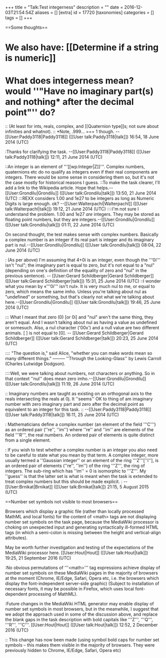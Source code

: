 +++
title = "Talk:Test integerness"
description = ""
date = 2016-12-03T21:54:54Z
aliases = []
[extra]
id = 17720
[taxonomies]
categories = []
tags = []
+++

==Some thoughts==
# We also have: [[Determine if a string is numeric]]
# What does integerness mean? would ''"Have no imaginary part(s) and nothing* after the decimal point"'' do?
:: (At least for ints, reals, complex, and [[Quaternion type]]s; not sure about infinities and whatnot).
:: *Note, .999... === 1 though.
--[[User:Paddy3118|Paddy3118]] ([[User talk:Paddy3118|talk]]) 16:54, 18 June 2014 (UTC)

:Thanks for clarifying the task. --[[User:Paddy3118|Paddy3118]] ([[User talk:Paddy3118|talk]]) 12:11, 21 June 2014 (UTC)

::An integer is an element of '''[[wp:Integer|Z]]'''.  Complex numbers, quaternions etc do no qualify as integers even if their real components are integers.  There would be some sense in considering them so, but it's not the case mostly for historical reasons I guess.
::To make the task clearer, I'll add a link to the Wikipedia article.  Hope that helps.--[[User:Grondilu|Grondilu]] ([[User talk:Grondilu|talk]]) 13:50, 21 June 2014 (UTC)
:::REXX considers 1.00 and 1e27 to be integers as long as Numeric Digits is large enough. ok? --[[User:Walterpachl|Walterpachl]] ([[User talk:Walterpachl|talk]]) 19:12, 21 June 2014 (UTC)
::::I'm not sure I understand the problem.  1.00 and 1e27 *are* integers.  They may be stored as floating point numbers, but they are integers.--[[User:Grondilu|Grondilu]] ([[User talk:Grondilu|talk]]) 01:11, 22 June 2014 (UTC)

On second thought, the test makes sense with complex numbers.  Basically a complex number is an integer if its real part is integer and its imaginary part is nul.--[[User:Grondilu|Grondilu]] ([[User talk:Grondilu|talk]]) 08:04, 22 June 2014 (UTC)

: (As per above) I'm assuming that   4+0i   is an integer, even though the   '''0i'''   isn't "nul";   the imaginary part is equal to zero, but it's not equal to a "nul" (depending on one's definition of the equality of zero and "nul" in the previous sentence). -- [[User:Gerard Schildberger|Gerard Schildberger]] ([[User talk:Gerard Schildberger|talk]]) 15:31, 25 June 2014 (UTC)
::I wonder what you mean by «'''0i''' isn't nul».  It is very much nul to me, or equal to zero, which means the same imho.  Unless you're talking about nul as "undefined" or something, but that's clearly not what we're talking about here.--[[User:Grondilu|Grondilu]] ([[User talk:Grondilu|talk]]) 19:46, 25 June 2014 (UTC)

::: What I meant that zero (0)   [or 0i]   and "nul" aren't the same thing, they aren't equal.   And I wasn't talking about nul as having a value as undefined or somesuch.   Also, a nul character ('00x') and a null value are two different animals.     [ ] is not equal to [0]. -- [[User:Gerard Schildberger|Gerard Schildberger]] ([[User talk:Gerard Schildberger|talk]]) 20:23, 25 June 2014 (UTC)

:::: "The question is," said Alice, "whether you can make words mean so many different things."    ────   ''Through the Looking-Glass'' by Lewis Carroll (Charles Lutwidge Dodgson).

::::Well, we were talking about numbers, not characters or anything.  So in that context ''nul'' does mean zero imho.--[[User:Grondilu|Grondilu]] ([[User talk:Grondilu|talk]]) 11:19, 26 June 2014 (UTC)

:: Imaginary numbers are taught as existing on an orthogonal axis to the reals intersecting the reals at 0j. It ''seems'' OK to thing of am imaginary number with zero imaginary part and zero after the decimal point as equivalent to an integer for this task.
:: --[[User:Paddy3118|Paddy3118]] ([[User talk:Paddy3118|talk]]) 16:11, 25 June 2014 (UTC)

: Mathematicians define a complex number (an element of the field '''C''') as an ordered pair (''re'', ''im'') where ''re'' and ''im'' are elements of the field '''R''', the real numbers.  An ordered pair of elements is quite distinct from a single element. 

: If you wish to test whether a complex number is an integer you also need to be careful to state what you mean by that term.  A complex integer, more usually termed a ''Gaussian integer'' or an element of the ring '''Z'''[''i''], is an ordered pair of elements (''re'', ''im'') of the ring '''Z''', the ring of integers.  The sub-ring which has ''im'' = 0 is isomorphic to '''Z'''.  My ''guess'' is that the latter set is what is meant when the task is extended to treat complex numbers but this should be made explicit.
: --[[User:Brnikat|Brnikat]] ([[User talk:Brnikat|talk]]) 21:15, 5 August 2015 (UTC)


==Number set symbols not visible to most browsers==

Browsers which display a graphic file (rather than locally processed MathML and local fonts) for the content of &lt;math&gt; tags are not displaying number set symbols on the task page, because the MediaWiki processor is choking on unexpected input and generating syntactically ill-formed HTML tags (in which a semi-colon is missing between the height and vertical-align attributes).

May be worth further investigation and testing of the expectations of the MediaWiki processor here. [[User:Hout|Hout]] ([[User talk:Hout|talk]]) 19:25, 21 September 2016 (UTC)

:No obvious permutations of '''&lt;math&gt;''' tag expressions achieve display of number set symbols on these MediaWiki pages in the majority of browsers at the moment (Chrome, IE/Edge, Safari, Opera etc, i.e. the browsers which display the font-independent server-side graphic)  (Subject to installation of necessary fonts, it may be possible in Firefox, which uses local font-dependent processing of MathML). 

:Future changes in the MediaWiki HTML generator may enable display of number set symbols in most browsers, but in the meanwhile, I suggest that we adopt the approach used in some of the discussion above, and replace the blank gaps in the task description with bold capitals like '''Z''', '''Q''', '''R''', '''C'''. [[User:Hout|Hout]] ([[User talk:Hout|talk]]) 12:52, 2 December 2016 (UTC)

:: This change has now been made (using symbol bold caps for number set symbols – this makes them visible in the majority of browsers. They were previously hidden to Chrome, IE/Edge, Safari, Opera etc)
